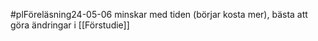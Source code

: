 #plFöreläsning24-05-06 
minskar med tiden (börjar kosta mer), bästa att göra ändringar i [[Förstudie]]
